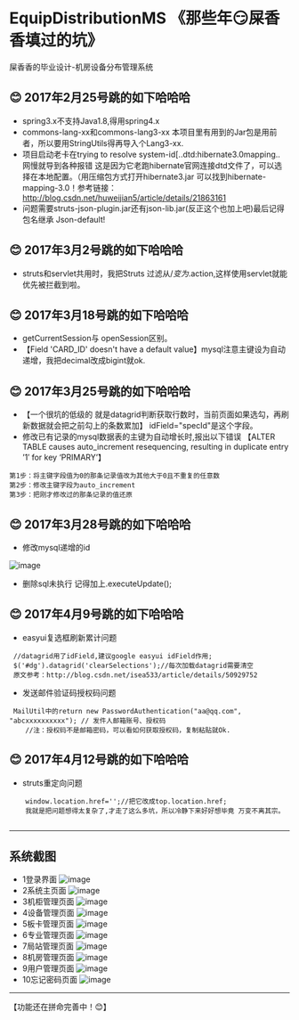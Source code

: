 # EquipDistributionMS 《那些年:smirk:屎香香填过的坑》
屎香香的毕业设计-机房设备分布管理系统   

## :blush: 2017年2月25号跳的如下哈哈哈
+ spring3.x不支持Java1.8,得用spring4.x
+ commons-lang-xx和commons-lang3-xx 本项目里有用到的Jar包是用前者，所以要用StringUtils得再导入个Lang3-xx.
+ 项目启动老卡在trying to resolve system-id[..dtd:hibernate3.0mapping.. 网慢就导到各种报错 这是因为它老跑hibernate官网连接dtd文件了，可以选择在本地配置。（用压缩包方式打开hibernate3.jar 可以找到hibernate-mapping-3.0！参考链接：http://blog.csdn.net/huweijian5/article/details/21863161
+ <result type="json"></result>问题需要struts-json-plugin.jar还有json-lib.jar(反正这个也加上吧)最后记得包名继承 Json-default!

## :blush: 2017年3月2号跳的如下哈哈哈
+ struts和servlet共用时，我把Struts 过滤从/*变为*.action,这样使用servlet就能优先被拦截到啦。

## :blush: 2017年3月18号跳的如下哈哈哈
+ getCurrentSession与 openSession区别。
+ 【Field 'CARD_ID' doesn't have a default value】mysql注意主键设为自动递增，我把decimal改成bigint就ok.

## :blush: 2017年3月25号跳的如下哈哈哈
+ 【一个很坑的低级的 就是datagrid判断获取行数时，当前页面如果选勾，再刷新数据就会把之前勾上的条数累加】 idField="specId"是这个字段。
+ 修改已有记录的mysql数据表的主键为自动增长时,报出以下错误
【ALTER TABLE causes auto_increment resequencing, resulting in duplicate entry ’1′ for key ‘PRIMARY’】
 ```  
 第1步：将主键字段值为0的那条记录值改为其他大于0且不重复的任意数
 第2步：修改主键字段为auto_increment
第3步：把刚才修改过的那条记录的值还原
 ``` 
 
## :blush: 2017年3月28号跳的如下哈哈哈
+ 修改mysql递增的id

![image](https://github.com/WuqingVika/EquipDistributionMS/blob/master/WebRoot/img/helpOne.jpg)

+ 删除sql未执行
记得加上.executeUpdate();

## :blush: 2017年4月9号跳的如下哈哈哈
+ easyui复选框刷新累计问题
```  
 //datagrid用了idField,建议google easyui idField作用;
 $('#dg').datagrid('clearSelections');//每次加载datagrid需要清空
 原文参考：http://blog.csdn.net/isea533/article/details/50929752
 ``` 
+ 发送邮件验证码授权码问题
```  
 MailUtil中的return new PasswordAuthentication("aa@qq.com", "abcxxxxxxxxxx"); // 发件人邮箱账号、授权码
	//注：授权码不是邮箱密码，可以看如何获取授权码，复制粘贴就Ok.			
 ``` 
 
## :blush: 2017年4月12号跳的如下哈哈哈
+ struts重定向问题
```
	window.location.href='';//把它改成top.location.href;
	我就是把问题想得太复杂了,才走了这么多坑，所以冷静下来好好想毕竟 万变不离其宗。
	
 ``` 
---

## 系统截图 
+ 1登录界面
![image](https://github.com/WuqingVika/EquipDistributionMS/blob/master/WebRoot/img/showLogin.jpg)
+ 2系统主页面
![image](https://github.com/WuqingVika/EquipDistributionMS/blob/master/WebRoot/img/showMain.jpg)
+ 3机柜管理页面
![image](https://github.com/WuqingVika/EquipDistributionMS/blob/master/WebRoot/img/showCabinet.jpg)
+ 4设备管理页面
![image](https://github.com/WuqingVika/EquipDistributionMS/blob/master/WebRoot/img/showEqu.jpg)
+ 5板卡管理页面
![image](https://github.com/WuqingVika/EquipDistributionMS/blob/master/WebRoot/img/showCard.jpg)
+ 6专业管理页面
![image](https://github.com/WuqingVika/EquipDistributionMS/blob/master/WebRoot/img/showSpec.jpg)
+ 7局站管理页面
![image](https://github.com/WuqingVika/EquipDistributionMS/blob/master/WebRoot/img/showRegion.jpg)
+ 8机房管理页面
![image](https://github.com/WuqingVika/EquipDistributionMS/blob/master/WebRoot/img/comroomManage.png)
+ 9用户管理页面
![image](https://github.com/WuqingVika/EquipDistributionMS/blob/master/WebRoot/img/showUser.png)
+ 10忘记密码页面
![image](https://github.com/WuqingVika/EquipDistributionMS/blob/master/WebRoot/img/showsendEmail.png)
---
【功能还在拼命完善中！:blush:】